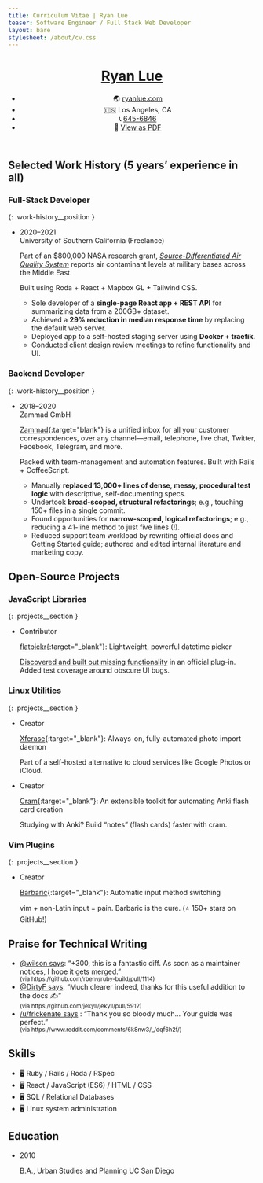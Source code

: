 ```yaml
---
title: Curriculum Vitae | Ryan Lue
teaser: Software Engineer / Full Stack Web Developer
layout: bare
stylesheet: /about/cv.css
---
```


<header>
  <a href="moc.eulnayr04%ollehA3%otliam" class="nameplate__email">
    <h1 class="nameplate__heading">Ryan Lue</h1>
  </a>

  <ul class="nameplate__contact">
    <li><span class="nameplate__contact-list-marker">🌏</span> <a href="http://ryanlue.com/" target="_blank" class="nameplate__blog">ryanlue.com</a></li>
    <li><span class="nameplate__contact-list-marker">🇺🇸</span> Los Angeles, CA</li>
    <li><span class="nameplate__contact-list-marker">📞</span> <a href="64865462651B2%A3%let" class="nameplate__phone">645-6846</a></li>
    <li class="nameplate__pdf-link"><span class="nameplate__contact-list-marker">📄</span> <a href="cv.pdf">View as PDF</a></li>
  </ul>
</header>

Selected Work History <span class="work-history__note">(5 years’ experience in all)</span>
------------------------------------------------------------------------------------------

### Full-Stack Developer
{: .work-history__position }

* <div class="work-history__tenure">2020–2021</div>
  <div class="work-history__employer">University of Southern California (Freelance)</div>

  Part of an $800,000 NASA research grant, [_Source-Differentiated Air Quality System_][] reports air contaminant levels at military bases across the Middle East.

  Built using Roda + React + Mapbox GL + Tailwind CSS.

  * Sole developer of a **single-page React app + REST API** for
    summarizing data from a 200GB+ dataset.
  * Achieved a **29% reduction in median response time** by replacing the
    default web server.
  * Deployed app to a self-hosted staging server using **Docker + traefik**.
  * Conducted client design review meetings to refine functionality and UI.

### Backend Developer
{: .work-history__position }

* <div class="work-history__tenure">2018–2020</div>
  <div class="work-history__employer">Zammad GmbH</div>

  [Zammad][]{:target="blank"} is a unified inbox for all your customer correspondences, over any channel—email, telephone, live chat, Twitter, Facebook, Telegram, and more.

  Packed with team-management and automation features. Built with Rails + CoffeeScript.

  * Manually **replaced 13,000+ lines of dense, messy, procedural test logic**
    with descriptive, self-documenting specs.
  * Undertook **broad-scoped, structural refactorings**; e.g., touching 150+ files in a single commit.
  * Found opportunities for **narrow-scoped, logical refactorings**; e.g., reducing a 41-line method to just five lines (!).
  * Reduced support team workload by rewriting official docs and Getting
    Started guide; authored and edited internal literature and marketing copy.

Open-Source Projects
--------------------

### JavaScript Libraries
{: .projects__section }

* <div class="projects__role projects__role--contributor">Contributor</div>

  <span class="projects__name">[flatpickr][]{:target="_blank"}:</span> Lightweight, powerful datetime picker

  [Discovered and built out missing functionality][] in an official plug-in. Added test coverage around obscure UI bugs.

### Linux Utilities
{: .projects__section }

* <div class="projects__role projects__role--creator">Creator</div>

  <span class="projects__name">[Xferase][]{:target="_blank"}:</span> Always-on, fully-automated photo import daemon

  Part of a self-hosted alternative to cloud services like Google Photos or iCloud.

* <div class="projects__role projects__role--creator">Creator</div>

  <span class="projects__name">[Cram][]{:target="_blank"}:</span> An extensible toolkit for automating Anki flash card creation

  Studying with Anki? Build “notes” (flash cards) faster with cram.

### Vim Plugins
{: .projects__section }

* <div class="projects__role projects__role--creator">Creator</div>

  <span class="projects__name">[Barbaric][]{:target="_blank"}:</span> Automatic input method switching

  vim + non-Latin input = pain. Barbaric is the cure. (⭐ 150+ stars on GitHub!)

Praise for Technical Writing
----------------------------

* [@wilson says](https://github.com/rbenv/ruby-build/pull/1114): “+300, this is a fantastic diff. As soon as a maintainer notices, I hope it gets merged.”
  <div class="print-only"><small>(via https://github.com/rbenv/ruby-build/pull/1114)</small></div>
* [@DirtyF says](https://github.com/jekyll/jekyll/pull/5912): “Much clearer indeed, thanks for this useful addition to the docs ✍️”
  <div class="print-only"><small>(via https://github.com/jekyll/jekyll/pull/5912)</small></div>
* [/u/frickenate says](https://www.reddit.com/comments/6k8nw3/_/dqf6h2f/) : “Thank you so bloody much... Your guide was perfect.”
  <div class="print-only"><small>(via https://www.reddit.com/comments/6k8nw3/_/dqf6h2f/)</small></div>

Skills
------

* <span class="skills__list-marker">🖥️</span> Ruby / Rails / Roda / RSpec
* <span class="skills__list-marker">🖥️</span> React / JavaScript (ES6) /
HTML / CSS 
* <span class="skills__list-marker">🖥️</span> SQL / Relational Databases
* <span class="skills__list-marker">🖥️</span> Linux system administration

Education
---------

* <div class="education__date">2010</div>

  B.A., Urban Studies and Planning
  <span class="education__institution">UC San Diego</span>

<script type="text/javascript">
var Contact = {};

Contact.deobfuscateLink = function(element) {
    var absolutePath   = element.href,
        pathSegments   = absolutePath.split('/'),
        obfuscatedLink = pathSegments[pathSegments.length - 1],
        unreversedLink = obfuscatedLink.split('').reverse().join(''),
        deobfuscation  = decodeURIComponent(unreversedLink);
    return deobfuscation;
}

Contact.patchButtons = function(klass) {
    var elements = document.getElementsByClassName(klass);
    for (i = 0; i < elements.length; i++) {
        elements[i].href = Contact.deobfuscateLink(elements[i]);
    }
}

Contact.patchButtons('nameplate__email');
Contact.patchButtons('nameplate__phone');
</script>

[flatpickr]: https://github.com/flatpickr/flatpickr
[_Source-Differentiated Air Quality System_]: https://github.com/rlue/sdaqs-sada
[Zammad]: https://zammad.com
[Discovered and built out missing functionality]: https://github.com/flatpickr/flatpickr/pull/2297
[Xferase]: https://github.com/rlue/xferase
[Cram]: https://github.com/rlue/cram
[Barbaric]: https://github.com/rlue/vim-barbaric
